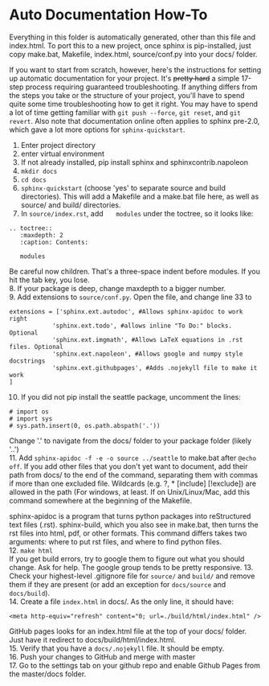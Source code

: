 # Auto Documentation How-To

Everything in this folder is automatically generated, other than this file
and index.html.  To port this to a new project, once sphinx is pip-installed,
just copy make.bat, Makefile, index.html, source/conf.py into your docs/ folder.  

If you want to start from scratch, however, here's the instructions for 
setting up automatic documentation for your project.  It's ~~pretty hard~~
a simple 17-step process requiring guaranteed troubleshooting.  If
anything differs from the steps you take or the structure of your project,
you'll have to spend quite some time troubleshooting how to get it right.
You may have to spend a lot of time getting familiar with `git push --force`,
 `git reset`, and `git revert`.  Also note that documentation online often
 applies to sphinx pre-2.0, which gave a lot more options for
 `sphinx-quickstart`.

1. Enter project directory
2. enter virtual environment
3. If not already installed, pip install sphinx and sphinxcontrib.napoleon
4. `mkdir docs`
5. `cd docs`
6. `sphinx-quickstart` (choose 'yes' to separate source and build directories).
This will add a Makefile and a make.bat file here, as well as source/ and 
build/ directories.
7. In `source/index.rst`, add `   modules` under the toctree, so it looks like:
```
.. toctree::
   :maxdepth: 2
   :caption: Contents:

   modules
```
Be careful now children.  That's a three-space indent before modules.  If you
hit the tab key, you lose.  
8. If your package is deep, change maxdepth to a bigger number.  
9. Add extensions to `source/conf.py`.  Open the file, and change line 33 to
```
extensions = ['sphinx.ext.autodoc', #Allows sphinx-apidoc to work right
            'sphinx.ext.todo', #allows inline "To Do:" blocks. Optional
            'sphinx.ext.imgmath', #Allows LaTeX equations in .rst files. Optional
            'sphinx.ext.napoleon', #Allows google and numpy style docstrings
            'sphinx.ext.githubpages', #Adds .nojekyll file to make it work
]
```
10. If you did not pip install the seattle package, uncomment the lines:
```
# import os
# import sys
# sys.path.insert(0, os.path.abspath('.'))
```
Change '.' to navigate from the docs/ folder to your package folder (likely '..')  
11. Add `sphinx-apidoc -f -e -o source ../seattle` to make.bat after `@echo off`.  If
you add other files that you don't yet want to document, add their path from docs/
to the end of the command, separating them with commas if more than one excluded
file.  Wildcards (e.g. ?, * [include] [!exclude]) are allowed in the path (For windows,
at least. If on Unix/Linux/Mac, add this command somewhere at the beginning of the 
Makefile.

sphinx-apidoc is a program that turns python packages into reStructured text files
(.rst).  sphinx-build, which you also see in make.bat, then turns the rst files into 
html, pdf, or other formats.  This command differs takes two arguments: where to 
put rst files, and where to find python files.  
12. `make html`  
If you get build errors, try to google them to figure out what you should change.
Ask for help. The google group tends to be pretty responsive.
13. Check your highest-level .gitignore file for `source/` and `build/` and remove
them if they are present (or add an exception for `docs/source` and `docs/build`).  
14. Create a file `index.html` in docs/.  As the only line, it should have:
```
<meta http-equiv="refresh" content="0; url=./build/html/index.html" />
```
GitHub pages looks for an index.html file at the top of your docs/ folder.  Just
have it redirect to docs/build/html/index.html.  
15. Verify that you have a `docs/.nojekyll` file.  It should be empty.  
16. Push your changes to GitHub and merge with master  
17. Go to the settings tab on your github repo and enable Github Pages from the 
master/docs folder.
